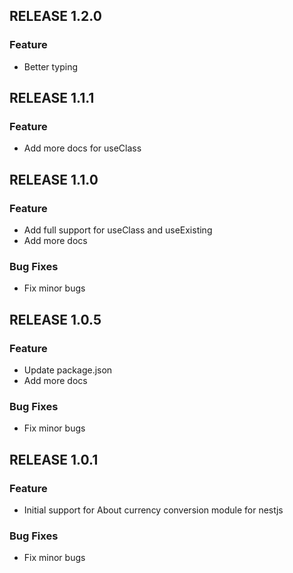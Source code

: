 ## RELEASE 1.2.0
### Feature
* Better typing

## RELEASE 1.1.1
### Feature
* Add more docs for useClass

## RELEASE 1.1.0
### Feature
* Add full support for useClass and useExisting
* Add more docs
### Bug Fixes
* Fix minor bugs

## RELEASE 1.0.5
### Feature
* Update package.json
* Add more docs
### Bug Fixes
* Fix minor bugs

## RELEASE 1.0.1
### Feature
* Initial support for About currency conversion module for nestjs
### Bug Fixes
* Fix minor bugs